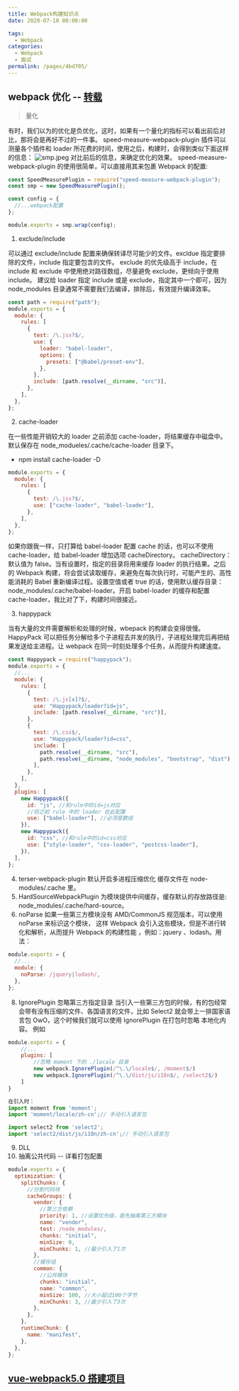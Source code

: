 ```yaml
---
title: Webpack构建知识点
date: 2020-07-18 00:00:00

tags:
  - Webpack
categories:
  - Webpack
  - 面试
permalink: /pages/4bd705/
---
```


## webpack 优化 -- [转载](https://juejin.im/post/5e6cfdc85188254913107c1f)

> 量化

有时，我们以为的优化是负优化，这时，如果有一个量化的指标可以看出前后对比，那将会是再好不过的一件事。
speed-measure-webpack-plugin 插件可以测量各个插件和 loader 所花费的时间，使用之后，构建时，会得到类似下面这样的信息：
<img alt="smp.jpeg" class="lazyload inited loaded" data-src="https://user-gold-cdn.xitu.io/2020/3/14/170d9bf274c164c1?imageView2/0/w/1280/h/960/format/webp/ignore-error/1" data-width="341" data-height="390" src="https://user-gold-cdn.xitu.io/2020/3/14/170d9bf274c164c1?imageView2/0/w/1280/h/960/format/webp/ignore-error/1">
对比前后的信息，来确定优化的效果。
speed-measure-webpack-plugin 的使用很简单，可以直接用其来包裹 Webpack 的配置:

```javascript
const SpeedMeasurePlugin = require("speed-measure-webpack-plugin");
const smp = new SpeedMeasurePlugin();

const config = {
  //...webpack配置
};

module.exports = smp.wrap(config);
```

1. exclude/include

可以通过 exclude/include 配置来确保转译尽可能少的文件。excldue 指定要排除的文件，include 指定要包含的文件。
exclude 的优先级高于 include，在 include 和 exclude 中使用绝对路径数组，尽量避免 exclude，更倾向于使用 include。
建议给 loader 指定 include 或是 exclude，指定其中一个即可，因为 node_modules 目录通常不需要我们去编译，排除后，有效提升编译效率。

```javascript
const path = require("path");
module.exports = {
  module: {
    rules: [
      {
        test: /\.jsx?$/,
        use: {
          loader: "babel-loader",
          options: {
            presets: ["@babel/preset-env"],
          },
        },
        include: [path.resolve(__dirname, "src")],
      },
    ],
  },
};
```

2. cache-loader

在一些性能开销较大的 loader 之前添加 cache-loader，将结果缓存中磁盘中。默认保存在 node_modueles/.cache/cache-loader 目录下。

- npm install cache-loader -D

```javascript
module.exports = {
  module: {
    rules: [
      {
        test: /\.jsx?$/,
        use: ["cache-loader", "babel-loader"],
      },
    ],
  },
};
```

如果你跟我一样，只打算给 babel-loader 配置 cache 的话，也可以不使用 cache-loader，给 babel-loader 增加选项 cacheDirectory。
cacheDirectory：默认值为 false。当有设置时，指定的目录将用来缓存 loader 的执行结果。之后的 Webpack 构建，将会尝试读取缓存，来避免在每次执行时，可能产生的、高性能消耗的 Babel 重新编译过程。设置空值或者 true 的话，使用默认缓存目录：node_modules/.cache/babel-loader。开启 babel-loader 的缓存和配置 cache-loader，我比对了下，构建时间很接近。

3. happypack

当有大量的文件需要解析和处理的时候，wbepack 的构建会变得很慢。HappyPack 可以把任务分解给多个子进程去并发的执行，子进程处理完后再把结果发送给主进程。让 webpack 在同一时刻处理多个任务，从而提升构建速度。

```javascript
const Happypack = require("happypack");
module.exports = {
  //...
  module: {
    rules: [
      {
        test: /\.js[x]?$/,
        use: "Happypack/loader?id=js",
        include: [path.resolve(__dirname, "src")],
      },
      {
        test: /\.css$/,
        use: "Happypack/loader?id=css",
        include: [
          path.resolve(__dirname, "src"),
          path.resolve(__dirname, "node_modules", "bootstrap", "dist"),
        ],
      },
    ],
  },
  plugins: [
    new Happypack({
      id: "js", //和rule中的id=js对应
      //将之前 rule 中的 loader 在此配置
      use: ["babel-loader"], //必须是数组
    }),
    new Happypack({
      id: "css", //和rule中的id=css对应
      use: ["style-loader", "css-loader", "postcss-loader"],
    }),
  ],
};
```

4. terser-webpack-plugin 默认开启多进程压缩优化 缓存文件在 node-modules/.cache 里。
5. HardSourceWebpackPlugin 为模块提供中间缓存，缓存默认的存放路径是: node_modules/.cache/hard-source。
6. noParse
   如果一些第三方模块没有 AMD/CommonJS 规范版本，可以使用 noParse 来标识这个模块，
   这样 Webpack 会引入这些模块，但是不进行转化和解析，从而提升 Webpack 的构建性能 ，例如：jquery 、lodash。用法：

```javascript
module.exports = {
  //...
  module: {
    noParse: /jquery|lodash/,
  },
};
```

8. IgnorePlugin 忽略第三方指定目录
   当引入一些第三方包的时候，有的包经常会带有没有压缩的文件、各国语言的文件，比如 Select2 就会带上一排国家语言包 OwO，这个时候我们就可以使用 IgnorePlugin 在打包时忽略
   本地化内容。
   例如

```javascript
module.exports = {
    //...
    plugins: [
        //忽略 moment 下的 ./locale 目录
        new webpack.IgnorePlugin(/^\.\/locale$/, /moment$/)
        new webpack.IgnorePlugin(/^\.\/dist/js/i18n$/, /select2$/)
    ]
}

在引入时：
import moment from 'moment';
import 'moment/locale/zh-cn';// 手动引入语言包

import select2 from 'select2';
import 'select2/dist/js/i18n/zh-cn';// 手动引入语言包
```

9. DLL
10. 抽离公共代码 -- 详看打包配置

```javascript
module.exports = {
  optimization: {
    splitChunks: {
      //分割代码块
      cacheGroups: {
        vendor: {
          //第三方依赖
          priority: 1, //设置优先级，首先抽离第三方模块
          name: "vendor",
          test: /node_modules/,
          chunks: "initial",
          minSize: 0,
          minChunks: 1, //最少引入了1次
        },
        //缓存组
        common: {
          //公共模块
          chunks: "initial",
          name: "common",
          minSize: 100, //大小超过100个字节
          minChunks: 3, //最少引入了3次
        },
      },
    },
    runtimeChunk: {
      name: "manifest",
    },
  },
};
```

## [vue-webpack5.0 搭建项目](https://yyge.top/blog/2020/12/24/%E4%BB%8E%E9%9B%B6%E6%90%AD%E5%BB%BA%E5%9F%BA%E4%BA%8Ewebpack5%E7%9A%84vue%E9%A1%B9%E7%9B%AE/#%E9%A1%B9%E7%9B%AE%E4%B8%BB%E4%BE%9D%E8%B5%96)
